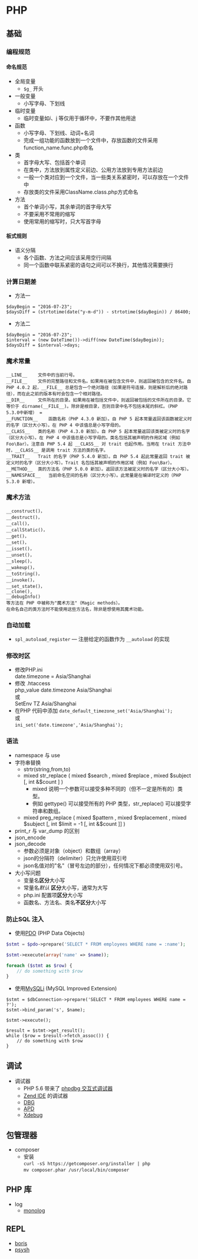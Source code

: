 # PHP

## 基础

### 编程规范
#### 命名规范
* 全局变量
    - `$g_` 开头
* 一般变量
    - 小写字母、下划线
* 临时变量
    - 临时变量如$i、$j 等仅用于循环中，不要作其他用途
* 函数
    - 小写字母、下划线、动词+名词
    - 完成一组功能的函数放到一个文件中，存放函数的文件采用function_name.func.php命名
* 类
    - 首字母大写、包括首个单词
    - 在类中，方法放到属性定义前边、公用方法放到专用方法前边
    - 一般一个类对应到一个文件，当一些类关系紧密时，可以存放在一个文件中
    - 存放类的文件采用ClassName.class.php方式命名
* 方法
    - 首个单词小写，其余单词的首字母大写
    - 不要采用不常用的缩写
    - 使用常用的缩写时，只大写首字母

#### 板式规则
* 语义分隔
    - 各个函数、方法之间应该采用空行间隔
    - 同一个函数中联系紧密的语句之间可以不换行，其他情况需要换行


### 计算日期差
* 方法一
```
$dayBegin = "2016-07-23";
$daysDiff = (strtotime(date("y-m-d")) - strtotime($dayBegin)) / 86400;
```
* 方法二
```
$dayBegin = "2016-07-23";
$interval = (new DateTime())->diff(new DateTime($dayBegin));
$daysDiff = $interval->days;
```

### 魔术常量
```
__LINE__    文件中的当前行号。
__FILE__    文件的完整路径和文件名。如果用在被包含文件中，则返回被包含的文件名。自 PHP 4.0.2 起，__FILE__ 总是包含一个绝对路径（如果是符号连接，则是解析后的绝对路径），而在此之前的版本有时会包含一个相对路径。
__DIR__     文件所在的目录。如果用在被包括文件中，则返回被包括的文件所在的目录。它等价于 dirname(__FILE__)。除非是根目录，否则目录中名不包括末尾的斜杠。（PHP 5.3.0中新增） =
__FUNCTION__    函数名称（PHP 4.3.0 新加）。自 PHP 5 起本常量返回该函数被定义时的名字（区分大小写）。在 PHP 4 中该值总是小写字母的。
__CLASS__   类的名称（PHP 4.3.0 新加）。自 PHP 5 起本常量返回该类被定义时的名字（区分大小写）。在 PHP 4 中该值总是小写字母的。类名包括其被声明的作用区域（例如 Foo\Bar）。注意自 PHP 5.4 起 __CLASS__ 对 trait 也起作用。当用在 trait 方法中时，__CLASS__ 是调用 trait 方法的类的名字。
__TRAIT__   Trait 的名字（PHP 5.4.0 新加）。自 PHP 5.4 起此常量返回 trait 被定义时的名字（区分大小写）。Trait 名包括其被声明的作用区域（例如 Foo\Bar）。
__METHOD__  类的方法名（PHP 5.0.0 新加）。返回该方法被定义时的名字（区分大小写）。
__NAMESPACE__   当前命名空间的名称（区分大小写）。此常量是在编译时定义的（PHP 5.3.0 新增）。
```

### 魔术方法
```
__construct()， 
__destruct()， 
__call()， 
__callStatic()， 
__get()， 
__set()， 
__isset()， 
__unset()， 
__sleep()， 
__wakeup()，
__toString()， 
__invoke()， 
__set_state()， 
__clone(),
__debugInfo() 
等方法在 PHP 中被称为"魔术方法"（Magic methods）。
在命名自己的类方法时不能使用这些方法名，除非是想使用其魔术功能。
```
### 自动加载
* `spl_autoload_register` — 注册给定的函数作为 `__autoload` 的实现


### 修改时区
* 修改PHP.ini  
  date.timezone = Asia/Shanghai
* 修改 .htaccess  
  php_value date.timezone Asia/Shanghai  
  或  
  SetEnv TZ Asia/Shanghai
* 在PHP 代码中添加
  `date_default_timezone_set('Asia/Shanghai');`  
  或  
  `ini_set('date.timezone','Asia/Shanghai');`

### 语法
* namespace 与 use
* 字符串替换
    - strtr(string,from,to)
    - mixed str_replace ( mixed $search , mixed $replace , mixed $subject [, int &$count ] )
        + mixed 说明一个参数可以接受多种不同的（但不一定是所有的）类型。
        + 例如 gettype() 可以接受所有的 PHP 类型，str_replace() 可以接受字符串和数组。
    - mixed preg_replace ( mixed $pattern , mixed $replacement , mixed $subject [, int $limit = -1 [, int &$count ]] )
* print_r 与 var_dump 的区别
* json_encode
* json_decode
    - 参数必须是对象（object）和数组（array）
    - json的分隔符（delimiter）只允许使用双引号
    - json名值对的"名"（冒号左边的部分），任何情况下都必须使用双引号。
* 大小写问题
    - 变量名**区分**大小写
    - 常量名*默认* **区分**大小写，通常为大写
    - php.ini 配置项**区分**大小写
    - 函数名、方法名、类名**不区分**大小写


### 防止SQL 注入
* 使用[PDO](http://php.net/manual/zh/book.pdo.php) (PHP Data Objects)
``` php
$stmt = $pdo->prepare('SELECT * FROM employees WHERE name = :name');

$stmt->execute(array('name' => $name));

foreach ($stmt as $row) {
    // do something with $row
}
```

* 使用[MySQLi](http://php.net/manual/zh/book.mysqli.php) (MySQL Improved Extension)
```
$stmt = $dbConnection->prepare('SELECT * FROM employees WHERE name = ?');
$stmt->bind_param('s', $name);

$stmt->execute();

$result = $stmt->get_result();
while ($row = $result->fetch_assoc()) {
    // do something with $row
}
```


## 调试
* 调试器
    - PHP 5.6 带来了 [phpdbg 交互式调试器](http://php.net/manual/zh/migration56.new-features.php#migration56.new-features.phpdbg)
    - [Zend IDE](http://www.zend.com/en/products/studio/) 的调试器
    - [DBG](http://www.php-debugger.com/dbg/)
    - [APD](http://pecl.php.net/apd)
    - [Xdebug](http://xdebug.org/)

## 包管理器
* composer
    - 安装  
        `curl -sS https://getcomposer.org/installer | php`  
        `mv composer.phar /usr/local/bin/composer`

## PHP 库
* log
    - [monolog](https://github.com/Seldaek/monolog)

## REPL
* [boris](https://github.com/borisrepl/boris)
* [psysh](https://github.com/bobthecow/psysh)
